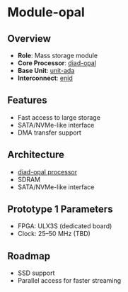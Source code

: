 # Module-opal

## Overview

- **Role**: Mass storage module
- **Core Processor**: [diad-opal](../../processors/opal/opal.md)
- **Base Unit**: [unit-ada](../../units/ada/ada.md)
- **Interconnect**: [enid](../../interfaces/enid/enid.md)

## Features

- Fast access to large storage
- SATA/NVMe-like interface
- DMA transfer support

## Architecture

- [diad-opal processor](../../processors/opal/opal.md)
- SDRAM
- SATA/NVMe-like interface

## Prototype 1 Parameters

- FPGA: ULX3S (dedicated board)
- Clock: 25–50 MHz (TBD)

## Roadmap

- SSD support
- Parallel access for faster streaming
